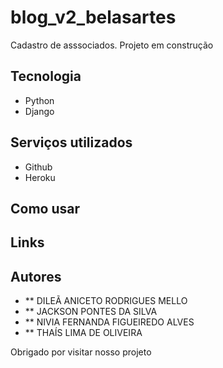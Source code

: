 # blog_v2_belasartes
Cadastro de asssociados.
Projeto em construção
 
 
## Tecnologia 
 
* Python 
* Django   
 
## Serviços utilizados
 
* Github
* Heroku
 
 

## Como usar
 

 
 

## Links
 
 
 

## Autores
* ** DILEÃ ANICETO RODRIGUES MELLO
* ** JACKSON PONTES DA SILVA
* ** NIVIA FERNANDA FIGUEIREDO ALVES
* ** THAÍS LIMA DE OLIVEIRA
 
 
Obrigado por visitar nosso projeto
